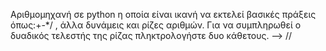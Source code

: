 Αριθμομηχανή σε python η οποία είναι ικανή να εκτελεί βασικές πράξεις όπως:+-*/ , άλλα δυνάμεις και ρίζες αριθμών.
Για να συμπληρωθεί ο δυαδικός τελεστής της ρίζας πληκτρολογήστε δυο κάθετους. --> // 
